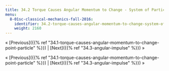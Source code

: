 ```yaml
---
title: 34.2 Torque Causes Angular Momentum to Change - System of Particles
menu:
  8-01sc-classical-mechanics-fall-2016:
    identifier: 34.2-torque-causes-angular-momentum-to-change-system-of-particles
    weight: 2160
---
```

« [Previous]({{% ref "34.1-torque-causes-angular-momentum-to-change-point-particle" %}}) | [Next]({{% ref "34.3-angular-impulse" %}}) »

« [Previous]({{% ref "34.1-torque-causes-angular-momentum-to-change-point-particle" %}}) | [Next]({{% ref "34.3-angular-impulse" %}}) »